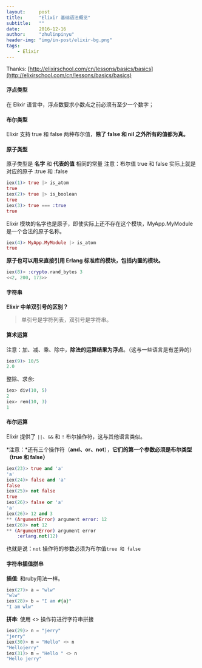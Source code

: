 ```yaml
---
layout:     post
title:      "Elixir 基础语法概览"
subtitle:   ""
date:       2016-12-16
author:     "zhulinpinyu"
header-img: "img/in-post/elixir-bg.png"
tags:
    - Elixir
---
```


Thanks:  [http://elixirschool.com/cn/lessons/basics/basics](http://elixirschool.com/cn/lessons/basics/basics)

#### 浮点类型
在 Elixir 语言中，浮点数要求小数点之前必须有至少一个数字；

#### 布尔类型
Elixir 支持 true 和 false 两种布尔值，**除了 false 和 nil 之外所有的值都为真。**

#### 原子类型
原子类型是 **名字** 和 **代表的值** 相同的常量
注意：布尔值 true 和 false 实际上就是对应的原子 :true 和 :false

```elixir
iex(1)> true |> is_atom
true
iex(2)> true |> is_boolean
true
iex(3)> true === :true
true
```

Elixir 模块的名字也是原子，即使实际上还不存在这个模块，MyApp.MyModule 是一个合法的原子名称。

```elixir
iex(4)> MyApp.MyModule |> is_atom
true
```

**原子也可以用来直接引用 Erlang 标准库的模块，包括内置的模块。**

```elixir
iex(8)> :crypto.rand_bytes 3
<<2, 200, 173>>
```

#### 字符串
**Elixir 中单双引号的区别？**

> 单引号是字符列表，双引号是字符串。

#### 算术运算

注意：加、减、乘、除中，**除法的运算结果为浮点**。（这与一些语言是有差异的）

```elixir
iex(9)> 10/5
2.0
```

整除、求余:

```elixir
iex> div(10, 5)
2
iex> rem(10, 3)
1
```

#### 布尔运算

Elixir 提供了 `||`、`&&` 和 `!` 布尔操作符，这与其他语言类似。

*注意：*还有三个操作符（**and、or、not**），**它们的第一个参数必须是布尔类型（true 和 false）**

```elixir
iex(23)> true and 'a'
'a'
iex(24)> false and 'a'
false
iex(25)> not false
true
iex(26)> false or 'a'
'a'
iex(26)> 12 and 3
** (ArgumentError) argument error: 12
iex(26)> not 12
** (ArgumentError) argument error
    :erlang.not(12)
```

也就是说：`not` 操作符的参数必须为布尔值`true 和 false`

#### 字符串插值拼串

**插值**: 和ruby用法一样。

```elixir
iex(27)> a = "wlw"
"wlw"
iex(28)> b = "I am #{a}"
"I am wlw"
```

**拼串**: 使用 <> 操作符进行字符串拼接

```elixir
iex(29)> n = "jerry"
"jerry"
iex(30)> m = "Hello" <> n
"Hellojerry"
iex(31)> m = "Hello " <> n
"Hello jerry"
```
